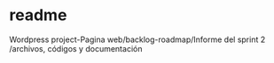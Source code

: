 # readme
 Wordpress
project-Pagina web/backlog-roadmap/Informe del sprint 2
/archivos, códigos y documentación
